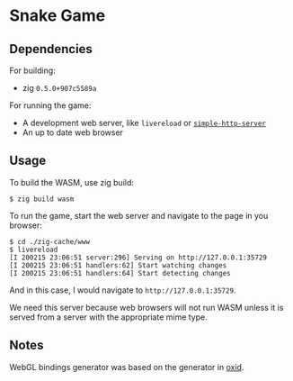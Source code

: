 # Snake Game

## Dependencies

For building:

- zig `0.5.0+907c5589a`

For running the game:

- A development web server, like `livereload` or [`simple-http-server`][]
- An up to date web browser

[`simple-http-server`]: https://github.com/TheWaWaR/simple-http-server

## Usage

To build the WASM, use zig build:

```
$ zig build wasm
```

To run the game, start the web server and navigate to the page in you browser:

```
$ cd ./zig-cache/www
$ livereload
[I 200215 23:06:51 server:296] Serving on http://127.0.0.1:35729
[I 200215 23:06:51 handlers:62] Start watching changes
[I 200215 23:06:51 handlers:64] Start detecting changes
```

And in this case, I would navigate to `http://127.0.0.1:35729`.

We need this server because web browsers will not run WASM unless it is served
from a server with the appropriate mime type.

## Notes

WebGL bindings generator was based on the generator in [oxid](https://github.com/dbandstra/oxid/).
